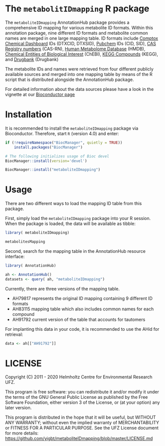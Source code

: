 # The `metabolitIDmapping` R package

The `metaboliteIDmapping` AnnotationHub package provides a
comprehensive ID mapping for various metabolite ID formats. Within
this annotation package, nine different ID formats and metabolite
common names are merged in one large mapping table. ID formats include
[Comptox Chemical Dashboard](https://comptox.epa.gov/dashboard) IDs
(DTXCID, DTXSID), [Pubchem](https://pubchem.ncbi.nlm.nih.gov/) IDs
(CID, SID), [CAS Registry
numbers](https://www.cas.org/support/documentation/references)
(CAS-RN), [Human Metabolome Database](https://hmdb.ca/) (HMDB),
[Chemical Entities of Biological
Interest](https://www.ebi.ac.uk/chebi/) (ChEBI), [KEGG
Compounds](https://www.genome.jp/kegg/compound/) (KEGG), and
[Drugbank](https://www.drugbank.ca/) (Drugbank)

The metabolite IDs and names were retrieved from four different
publicly available sources and merged into one mapping table by means
of the R script that is distributed alongside the AnnotationHub
package. 

For detailed information about the data sources please have a look in
the vignette at our [Bioconductor page](https://bioconductor.org/packages/devel/data/annotation/vignettes/metaboliteIDmapping/inst/doc/metaboliteIDmapping.html)

# Installation

It is recommended to install the `metaboliteIDmapping` package via Bioconductor.
Therefore, start `R` (version 4.0) and enter:

```R
if (!requireNamespace("BiocManager", quietly = TRUE))
    install.packages("BiocManager")

# The following initializes usage of Bioc devel
BiocManager::install(version='devel')

BiocManager::install("metaboliteIDmapping")
```

# Usage
There are two different ways to load the mapping ID table from this package.

First, simply load the `metaboliteIDmapping` package into your R session.
When the package is loaded, the data will be available as tibble:

```R
library( metaboliteIDmapping)

metabolitesMapping
```

Second, search for the mapping table in the AnnotationHub resource interface:

```R
library( AnnotationHub)

ah <- AnnotationHub()
datasets <- query( ah, "metaboliteIDmapping")
```

Currently, there are three versions of the mapping table. 

* AH79817 represents the original ID mapping containing 9 different ID formats
* AH83115 mapping table which also includes common names for each compound
* AH91792 current version of the table that accounts for tautomers 

For implanting this data in your code, it is recommended to use the
AHid for retrieval:
```R
data <- ah[["AH91792"]]
```

# LICENSE

Copyright (C) 2011 - 2020 Helmholtz Centre for Environmental Research
UFZ.

This program is free software: you can redistribute it and/or modify
it under the terms of the GNU General Public License as published by
the Free Software Foundation, either version 3 of the License, or (at
your option) any later version.

This program is distributed in the hope that it will be useful, but
WITHOUT ANY WARRANTY; without even the implied warranty of
MERCHANTABILITY or FITNESS FOR A PARTICULAR PURPOSE. See the UFZ
License document for more details:
<https://github.com/yigbt/metaboliteIDmapping/blob/master/LICENSE.md>
